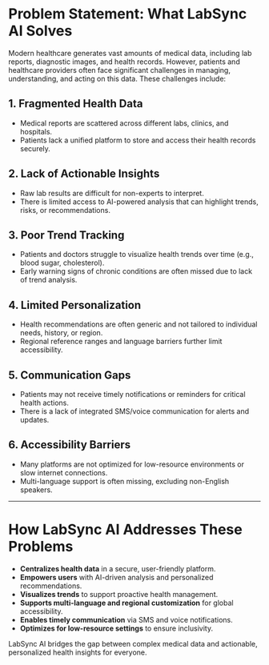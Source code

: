# Problem Statement: What LabSync AI Solves

Modern healthcare generates vast amounts of medical data, including lab reports, diagnostic images, and health records. However, patients and healthcare providers often face significant challenges in managing, understanding, and acting on this data. These challenges include:

## 1. Fragmented Health Data
- Medical reports are scattered across different labs, clinics, and hospitals.
- Patients lack a unified platform to store and access their health records securely.

## 2. Lack of Actionable Insights
- Raw lab results are difficult for non-experts to interpret.
- There is limited access to AI-powered analysis that can highlight trends, risks, or recommendations.

## 3. Poor Trend Tracking
- Patients and doctors struggle to visualize health trends over time (e.g., blood sugar, cholesterol).
- Early warning signs of chronic conditions are often missed due to lack of trend analysis.

## 4. Limited Personalization
- Health recommendations are often generic and not tailored to individual needs, history, or region.
- Regional reference ranges and language barriers further limit accessibility.

## 5. Communication Gaps
- Patients may not receive timely notifications or reminders for critical health actions.
- There is a lack of integrated SMS/voice communication for alerts and updates.

## 6. Accessibility Barriers
- Many platforms are not optimized for low-resource environments or slow internet connections.
- Multi-language support is often missing, excluding non-English speakers.

---

# How LabSync AI Addresses These Problems

- **Centralizes health data** in a secure, user-friendly platform.
- **Empowers users** with AI-driven analysis and personalized recommendations.
- **Visualizes trends** to support proactive health management.
- **Supports multi-language and regional customization** for global accessibility.
- **Enables timely communication** via SMS and voice notifications.
- **Optimizes for low-resource settings** to ensure inclusivity.

LabSync AI bridges the gap between complex medical data and actionable, personalized health insights for everyone.
